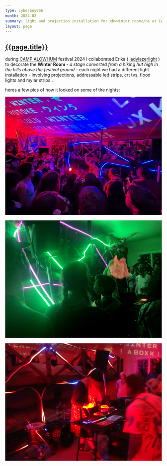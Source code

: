 ```yaml
---
type: cyberboy666
month: 2024-02
summary: light and projection installation for <b>winter room</b> at CAMP ALOWHUM FESIVAL 2024
layout: page
---
```


## [ {{page.title}} ]({{page.url}})

during [CAMP ALOWHUM](https://www.alowhum.com/) festival 2024 i collaborated Erika ( [ladylazerlight](https://www.instagram.com/ladylazerlight/) ) to decorate the __Winter Room__ - _a stage converted from a hiking hut high in the hills above the festival ground_ - each night we had a different light installation - involving projections, addressable led strips, crt tvs, flood lights and mylar strips..

heres a few pics of how it looked on some of the nights:

![calh](/images/cyberboy666/calh_winter_1.jpeg)

![calh](/images/cyberboy666/calh_winter_2.jpeg)

![calh](/images/cyberboy666/calh_winter_3.jpeg)

